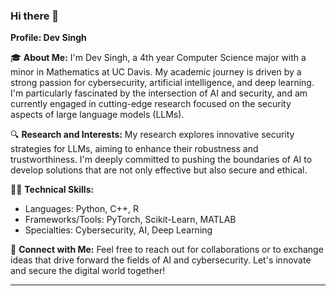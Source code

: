 ### Hi there 👋

**Profile: Dev Singh**

🎓 **About Me:**
I'm Dev Singh, a 4th year Computer Science major with a minor in Mathematics at UC Davis. My academic journey is driven by a strong passion for cybersecurity, artificial intelligence, and deep learning. I'm particularly fascinated by the intersection of AI and security, and am currently engaged in cutting-edge research focused on the security aspects of large language models (LLMs).

🔍 **Research and Interests:**
My research explores innovative security strategies for LLMs, aiming to enhance their robustness and trustworthiness. I'm deeply committed to pushing the boundaries of AI to develop solutions that are not only effective but also secure and ethical.

👨‍💻 **Technical Skills:**
- Languages: Python, C++, R
- Frameworks/Tools: PyTorch, Scikit-Learn, MATLAB
- Specialties: Cybersecurity, AI, Deep Learning

🔗 **Connect with Me:**
Feel free to reach out for collaborations or to exchange ideas that drive forward the fields of AI and cybersecurity. Let's innovate and secure the digital world together!

--- 
